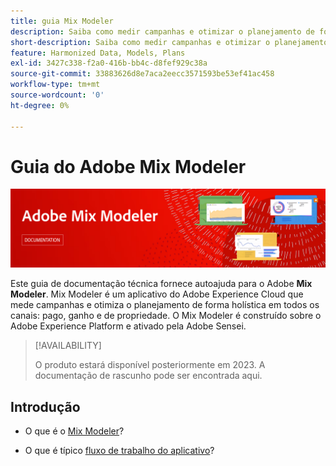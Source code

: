 ```yaml
---
title: guia Mix Modeler
description: Saiba como medir campanhas e otimizar o planejamento de forma holística em todos os canais com o Mix Modeler.
short-description: Saiba como medir campanhas e otimizar o planejamento de forma holística em todos os canais com o Mix Modeler.
feature: Harmonized Data, Models, Plans
exl-id: 3427c338-f2a0-416b-bb4c-d8fef929c38a
source-git-commit: 33883626d8e7aca2eecc3571593be53ef41ac458
workflow-type: tm+mt
source-wordcount: '0'
ht-degree: 0%

---
```


# Guia do Adobe Mix Modeler

![Banner](assets/mix-modeler-banner.png)

Este guia de documentação técnica fornece autoajuda para o Adobe **Mix Modeler**. Mix Modeler é um aplicativo do Adobe Experience Cloud que mede campanhas e otimiza o planejamento de forma holística em todos os canais: pago, ganho e de propriedade. O Mix Modeler é construído sobre o Adobe Experience Platform e ativado pela Adobe Sensei.

>[!AVAILABILITY]
>
>O produto estará disponível posteriormente em 2023. A documentação de rascunho pode ser encontrada aqui.

## Introdução

* O que é o [Mix Modeler](get-started/about.md)?

* O que é típico [fluxo de trabalho do aplicativo](get-started/workflow.md)?
